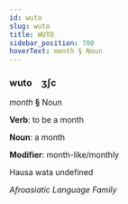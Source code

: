```yaml
---
id: wuto
slug: wuto
title: WUTO
sidebar_position: 780
hoverText: month § Noun
---
```


### wuto&emsp;<span kind="abugida">ʒʃc</span>

*month* **§** Noun

**Verb**: to be a month

**Noun**: a month

**Modifier**: month-like/monthly

Hausa wata undefined

*Afroasiatic Language Family*